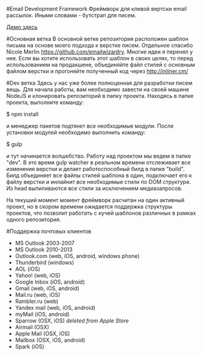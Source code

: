 #Email Development Framework
Фреймворк для клевой вертски email рассылок. Иными словами - бутстрап для писем.

<a href="http://dudeonthehorse.github.io/Email/">Демо здесь</a>

#Основная ветка
В основной ветке репозитория расположен шаблон письма на основе моего подхода к верстке писем. Отдельное спасибо Nicole Merlin https://github.com/emailwizardry. Многие идеи я перенял у нее. Если вы хотите использовать этот шаблон в своих целях, то перед использованием на продакшене, объединяйте файл стилей с основным файлом верстки и прогоняйте полученный код через http://inliner.cm/

#Dev ветка
Здесь у нас уже более полноценная для разработки писем вещь. Для начала работы, вам необходимо завести на своей машине NodeJS и клонировать репозиторий в папку проекта. Находясь в папке проекта, выполните команду:

$ npm install

и менеджер пакетов подтянет все необходимые модули. После установки модулей необходимо выполнить команду:

$ gulp

и тут начинается волшебство. Работу над проектом мы ведем в папке "dev". В это время gulp watcher в реальном времени отслеживает все изменения верстки и делает работоспособный билд в папке "build". Билд объединяет все файлы стилей шаблона в один, подключает его к файлу верстки и инлайнит все необходимые стили по DOM структуре. Из head выпиливаются все стили за исключением медиазапросов.

На текуший момент момент фреймворк расчитан на один активный проект, но в скором времени ожидается поддержка структуры проектов, что позволит работать с кучей шаблонов различных в рамках одного репозитория.

#Поддержка почтовых клиентов
- MS Outlook 2003-2007
- MS Outlook 2010-2013
- Outlook.com (web, iOS, android, windows phone)
- Thunderbird (windows)
- AOL (iOS)
- Yahoo! (web, iOS)
- Google Inbox (iOS, android)
- Gmail (web, iOS, android)
- Mail.ru (web, iOS)
- Rambler.ru (web)
- Yandex mail (web, iOS, android)
- myMail (iOS, android)
- Sparrow (OSX, iOS) <i>deleted from Apple Store</i>
- Airmail (OSX)
- Apple Mail (OSX, iOS)
- Mailbox (OSX, iOS, android)
- Spark (iOS)
